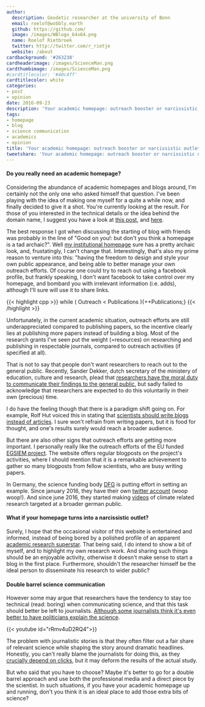 ```yaml
---
author:
  description: Geodetic researcher at the university of Bonn
  email: roelof@wobbly.earth
  github: https://github.com/
  image: /images/WBlogo_64x64.png
  name: Roelof Rietbroek
  twitter: http://twitter.com/r_rietje
  website: /about
cardbackground: '#263238'
cardheaderimage: /images/ScienceMan.png
cardthumbimage: /images/ScienceMan.png
#cardtitlecolor: '#40c4ff'
cardtitlecolor: white
categories:
- post
- opinion
date: 2016-09-23
description: 'Your academic homepage: outreach booster or narcissistic outlet?'
tags:
- homepage
- blog
- science communication
- academics
- opinion
title: 'Your academic homepage: outreach booster or narcissistic outlet?'
tweetshare: 'Your academic homepage: outreach booster or narcissistic outlet?'
--- 
```



#### Do you really need an academic homepage?
Considering the abundance of academic homepages and blogs around, I'm certainly not the only one who asked himself that question. I've been playing with the idea of making one myself for a quite a while now, and finally decided to give it a shot. You're currently looking at the result. For those of you interested in the technical details or the idea behind the domain name, I suggest you have a look at [this post](/post/hugowebsite), and [here](/post/wobbly).

The best response I got when discussing the starting of blog with friends was probably in the line of "Good on you!: but don't you think a homepage is a tad archaic?". Well [my institutional homepage](http://www.igg.uni-bonn.de/apmg/index.php?id=rietbroek) sure has a pretty archaic look, and, frustatingly, I can't change that. Interestingly, that's also my prime reason to venture into this: "having the freedom to design and style your own public appearance, and being able to better manage your own outreach efforts. Of course one could try to reach out using a facebook profile, but frankly speaking, I don't want facebook to take control over my homepage, and bombard you with irrelevant information (i.e. adds), although I'll sure will use it to share links.

{{< highlight cpp >}}
while ( Outreach < Publications ){++Publications;}
{{< /highlight >}} 

Unfortunately, in the current academic situation, outreach efforts are still underappreciated compared to publishing papers, so the incentive clearly lies at publishing more papers instead of building a blog. Most of the research grants I've seen put the weight (=resources) on researching and publishing in respectable journals, compared to outreach activities (if specified at all).

That is not to say that people don't want researchers to reach out to the general public. Recently, Sander Dekker, dutch secretary of the ministery of education, culture and research, plead that [researchers have the moral duty to communicate their findings to the general public](http://www.scienceguide.nl/201609/de-echte-waarde-van-wetenschap.aspx), but sadly failed to acknowledge that researchers are expected to do this voluntarily in their own (precious) time.

I do have the feeling though that there is a paradigm shift going on. For example, Rolf Hut voiced this in stating that [scientists should write blogs instead of articles](http://rolfhut.nl/2016/07/27/why-scientists-should-write-blogs-instead-of-articles/). I sure won't refrain from writing papers, but it is food for thought, and one's results surely would reach a broader audience.

But there are also other signs that outreach efforts are getting more important. I personally really like the outreach efforts of the EU funded [EGSIEM project](http://www.egsiem.eu). The website offers regular blogposts on the project's activities, where I should mention that it is a remarkable achievement to gather so many blogposts from fellow scientists, who are busy writing papers.

In Germany, the science funding body [DFG](http://www.dfg.de) is putting effort in setting an example. Since january 2016, they have their own [twitter account](https://twitter.com/dfg_public) (woop woop!). And since june 2016, they started making [videos](http://www.dfg.de/klimataucher) of climate related research targeted at a broader german public.



#### What if your homepage turns into a narcissistic outlet? 
Surely, I hope that the occasional visitor of this website is entertained and informed, instead of being bored by a polished profile of an apparent [academic research superstar](https://scholar.google.nl/citations?user=qGuYgMsAAAAJ&hl=en). That being said, I do intend to show a bit of myself, and to highlight my own research work. And sharing such things should be an enjoyable activity, otherwise it doesn't make sense to start a blog in the first place. Furthermore, shouldn't the researcher himself be the ideal person to disseminate his research to wider public?

#### Double barrel science communication
However some may argue that researchers have the tendency to stay too technical (read: boring) when communicating science, and that this task should better be left to journalists. [Although some journalists think it's even better to have politicians explain the science](https://www.theguardian.com/science/life-and-physics/2016/apr/16/justin-trudeau-and-quantum-computers).

{{< youtube id="rRmv4uD2RQ4">}}  


The problem with journalistic stories is that they often filter out a fair share of relevant science while shaping the story around dramatic headlines. Honestly, you can't really blame the journalists for doing this, as they [crucially depend on clicks](http://www.bbc.com/news/uk-wales-34213693), but it may deform the results of the actual study. 



But who said that you have to choose? Maybe it's better to go for a double barrel approach and use both the professional media and a direct piece by the scientist. In such situations, if you have your academic homepage up and running, don't you think it is an ideal place to add those extra bits of science?
